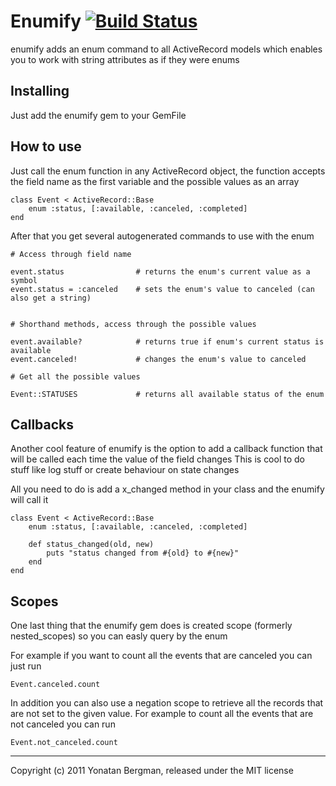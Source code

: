 # Enumify [![Build Status](https://secure.travis-ci.org/yonbergman/enumify.png)](http://travis-ci.org/yonbergman/enumify)


enumify adds an enum command to all ActiveRecord models which enables you to work with string attributes as if they were enums

## Installing

Just add the enumify gem to your GemFile

## How to use

Just call the enum function in any ActiveRecord object, the function accepts the field name as the first variable and the possible values as an array

    class Event < ActiveRecord::Base
        enum :status, [:available, :canceled, :completed]
    end

After that you get several autogenerated commands to use with the enum

    # Access through field name

    event.status                # returns the enum's current value as a symbol
    event.status = :canceled    # sets the enum's value to canceled (can also get a string)


    # Shorthand methods, access through the possible values

    event.available?            # returns true if enum's current status is available
    event.canceled!             # changes the enum's value to canceled

    # Get all the possible values
    
    Event::STATUSES             # returns all available status of the enum

## Callbacks
Another cool feature of enumify is the option to add a callback function that will be called each time the value of the field changes
This is cool to do stuff like log stuff or create behaviour on state changes

All you need to do is add a x_changed method in your class and the enumify will call it

    class Event < ActiveRecord::Base
        enum :status, [:available, :canceled, :completed]

        def status_changed(old, new)
            puts "status changed from #{old} to #{new}"
        end
    end


## Scopes
One last thing that the enumify gem does is created scope (formerly nested_scopes) so you can easly query by the enum

For example if you want to count all the events that are canceled you can just run

    Event.canceled.count

In addition you can also use a negation scope to retrieve all the records that are not set to the given value.
For example to count all the events that are not canceled you can run

    Event.not_canceled.count

---

Copyright (c) 2011 Yonatan Bergman, released under the MIT license
